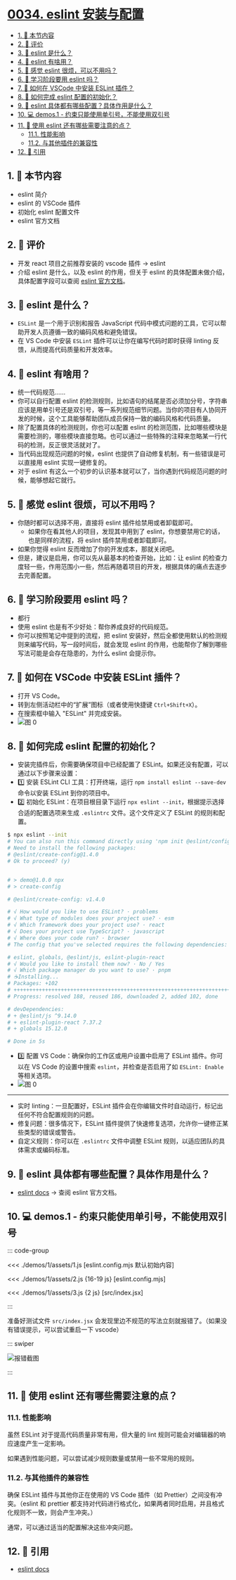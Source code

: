 # [0034. eslint 安装与配置](https://github.com/tnotesjs/TNotes.react/tree/main/notes/0034.%20eslint%20%E5%AE%89%E8%A3%85%E4%B8%8E%E9%85%8D%E7%BD%AE)

<!-- region:toc -->

- [1. 🎯 本节内容](#1--本节内容)
- [2. 🫧 评价](#2--评价)
- [3. 🤔 eslint 是什么？](#3--eslint-是什么)
- [4. 🤔 eslint 有啥用？](#4--eslint-有啥用)
- [5. 🤔 感觉 eslint 很烦，可以不用吗？](#5--感觉-eslint-很烦可以不用吗)
- [6. 🤔 学习阶段要用 eslint 吗？](#6--学习阶段要用-eslint-吗)
- [7. 🤔 如何在 VSCode 中安装 ESLint 插件？](#7--如何在-vscode-中安装-eslint-插件)
- [8. 🤔 如何完成 eslint 配置的初始化？](#8--如何完成-eslint-配置的初始化)
- [9. 🤔 eslint 具体都有哪些配置？具体作用是什么？](#9--eslint-具体都有哪些配置具体作用是什么)
- [10. 💻 demos.1 - 约束只能使用单引号，不能使用双引号](#10--demos1---约束只能使用单引号不能使用双引号)
- [11. 🤔 使用 eslint 还有哪些需要注意的点？](#11--使用-eslint-还有哪些需要注意的点)
  - [11.1. 性能影响](#111-性能影响)
  - [11.2. 与其他插件的兼容性](#112-与其他插件的兼容性)
- [12. 🔗 引用](#12--引用)

<!-- endregion:toc -->

## 1. 🎯 本节内容

- eslint 简介
- eslint 的 VSCode 插件
- 初始化 eslint 配置文件
- eslint 官方文档

## 2. 🫧 评价

- 开发 react 项目之前推荐安装的 vscode 插件 -> eslint
- 介绍 eslint 是什么，以及 eslint 的作用，但关于 eslint 的具体配置未做介绍，具体配置字段可以查阅 [eslint 官方文档][1]。

## 3. 🤔 eslint 是什么？

- `ESLint` 是一个用于识别和报告 JavaScript 代码中模式问题的工具，它可以帮助开发人员遵循一致的编码风格和避免错误。
- 在 VS Code 中安装 `ESLint` 插件可以让你在编写代码时即时获得 linting 反馈，从而提高代码质量和开发效率。

## 4. 🤔 eslint 有啥用？

- 统一代码规范……
- 你可以自行配置 eslint 的检测规则，比如语句的结尾是否必须加分号，字符串应该是用单引号还是双引号，等一系列规范细节问题。当你的项目有人协同开发的时候，这个工具能够帮助团队成员保持一致的编码风格和代码质量。
- 除了配置具体的检测规则，你也可以配置 eslint 的检测范围，比如哪些模块是需要检测的，哪些模块直接忽略。也可以通过一些特殊的注释来忽略某一行代码的检测，反正很灵活就对了。
- 当代码出现规范问题的时候，eslint 也提供了自动修复机制，有一些错误是可以直接用 eslint 实现一键修复的。
- 对于 eslint 有这么一个初步的认识基本就可以了，当你遇到代码规范问题的时候，能够想起它就行。

## 5. 🤔 感觉 eslint 很烦，可以不用吗？

- 你随时都可以选择不用，直接将 eslint 插件给禁用或者卸载即可。
  - 如果你在看其他人的项目，发现其中用到了 eslint，你想要禁用它的话，也是同样的流程，将 eslint 插件禁用或者卸载即可。
- 如果你觉得 eslint 反而增加了你的开发成本，那就关闭吧。
- 但是，建议是启用，你可以先从最基本的检查开始，比如：让 eslint 的检查力度轻一些，作用范围小一些，然后再随着项目的开发，根据具体的痛点去逐步去完善配置。

## 6. 🤔 学习阶段要用 eslint 吗？

- 都行
- 使用 eslint 也是有不少好处：帮你养成良好的代码规范。
- 你可以按照笔记中提到的流程，把 eslint 安装好，然后全都使用默认的检测规则来编写代码，写一段时间后，就会发现 eslint 的作用，也能帮你了解到哪些写法可能是会存在隐患的，为什么 eslint 会提示你。

## 7. 🤔 如何在 VSCode 中安装 ESLint 插件？

- 打开 VS Code。
- 转到左侧活动栏中的“扩展”图标（或者使用快捷键 `Ctrl+Shift+X`）。
- 在搜索框中输入 "ESLint" 并完成安装。
- ![图 0](https://cdn.jsdelivr.net/gh/tnotesjs/imgs@main/2025-06-23-21-44-38.png)

## 8. 🤔 如何完成 eslint 配置的初始化？

- 安装完插件后，你需要确保项目中已经配置了 ESLint。如果还没有配置，可以通过以下步骤来设置：
- 1️⃣ 安装 ESLint CLI 工具：打开终端，运行 `npm install eslint --save-dev` 命令以安装 ESLint 到你的项目中。
- 2️⃣ 初始化 ESLint：在项目根目录下运行 `npx eslint --init`，根据提示选择合适的配置选项来生成 `.eslintrc` 文件。这个文件定义了 ESLint 的规则和配置。

```bash
$ npx eslint --init
# You can also run this command directly using 'npm init @eslint/config@latest'.
# Need to install the following packages:
# @eslint/create-config@1.4.0
# Ok to proceed? (y)


# > demo@1.0.0 npx
# > create-config

# @eslint/create-config: v1.4.0

# √ How would you like to use ESLint? · problems
# √ What type of modules does your project use? · esm
# √ Which framework does your project use? · react
# √ Does your project use TypeScript? · javascript
# √ Where does your code run? · browser
# The config that you've selected requires the following dependencies:

# eslint, globals, @eslint/js, eslint-plugin-react
# √ Would you like to install them now? · No / Yes
# √ Which package manager do you want to use? · pnpm
# ☕️Installing...
# Packages: +102
# ++++++++++++++++++++++++++++++++++++++++++++++++++++++++++++++++++++++++++++++++++++++++++++++++++++++
# Progress: resolved 188, reused 186, downloaded 2, added 102, done

# devDependencies:
# + @eslint/js ^9.14.0
# + eslint-plugin-react 7.37.2
# + globals 15.12.0

# Done in 5s
```

- 3️⃣ 配置 VS Code：确保你的工作区或用户设置中启用了 ESLint 插件。你可以在 VS Code 的设置中搜索 `eslint`，并检查是否启用了如 `ESLint: Enable` 等相关选项。
- ![图 0](https://cdn.jsdelivr.net/gh/tnotesjs/imgs@main/2025-10-10-10-17-57.png)

---

- 实时 linting：一旦配置好，ESLint 插件会在你编辑文件时自动运行，标记出任何不符合配置规则的问题。
- 修复问题：很多情况下，ESLint 插件提供了快速修复选项，允许你一键修正某些类型的错误或警告。
- 自定义规则：你可以在 `.eslintrc` 文件中调整 ESLint 规则，以适应团队的具体需求或编码标准。

## 9. 🤔 eslint 具体都有哪些配置？具体作用是什么？

- [eslint docs][1] -> 查阅 eslint 官方文档。

## 10. 💻 demos.1 - 约束只能使用单引号，不能使用双引号

::: code-group

<<< ./demos/1/assets/1.js [eslint.config.mjs 默认初始内容]

<<< ./demos/1/assets/2.js {16-19 js} [eslint.config.mjs]

<<< ./demos/1/assets/3.js {2 js} [src/index.jsx]

:::

准备好测试文件 `src/index.jsx` 会发现里边不规范的写法立刻就报错了。（如果没有错误提示，可以尝试重启一下 vscode）

::: swiper

![报错截图](https://cdn.jsdelivr.net/gh/tnotesjs/imgs@main/2025-06-23-21-45-06.png)

:::

## 11. 🤔 使用 eslint 还有哪些需要注意的点？

### 11.1. 性能影响

虽然 ESLint 对于提高代码质量非常有用，但大量的 lint 规则可能会对编辑器的响应速度产生一定影响。

如果遇到性能问题，可以尝试减少规则数量或禁用一些不常用的规则。

### 11.2. 与其他插件的兼容性

确保 ESLint 插件与其他你正在使用的 VS Code 插件（如 Prettier）之间没有冲突。（eslint 和 prettier 都支持对代码进行格式化，如果两者同时启用，并且格式化规则不一致，则会产生冲突。）

通常，可以通过适当的配置解决这些冲突问题。

## 12. 🔗 引用

- [eslint docs][1]

[1]: https://eslint.org/docs/latest/
